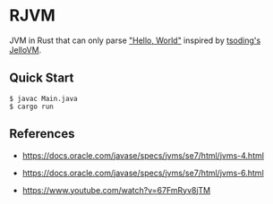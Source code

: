 # RJVM

JVM in Rust that can only parse ["Hello, World"](https://en.wikipedia.org/wiki/%22Hello,_World!%22_program) inspired by [tsoding's JelloVM](https://github.com/tsoding/JelloVM).

## Quick Start

```console
$ javac Main.java
$ cargo run
```

## References

- https://docs.oracle.com/javase/specs/jvms/se7/html/jvms-4.html
- https://docs.oracle.com/javase/specs/jvms/se7/html/jvms-6.html

- https://www.youtube.com/watch?v=67FmRyv8jTM